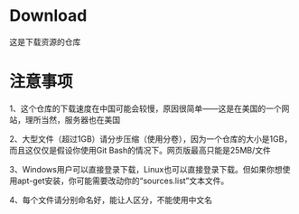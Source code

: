 # Download
这是下载资源的仓库
# 注意事项
1、这个仓库的下载速度在中国可能会较慢，原因很简单——这是在美国的一个网站，理所当然，服务器也在美国

2、大型文件（超过1GB）请分步压缩（使用分卷），因为一个仓库的大小是1GB，而且这仅仅是假设你使用Git Bash的情况下。网页版最高只能是25MB/文件

3、Windows用户可以直接登录下载，Linux也可以直接登录下载。但如果你想使用apt-get安装，你可能需要改动你的“sources.list”文本文件。

4、每个文件请分别命名好，能让人区分，不能使用中文名
